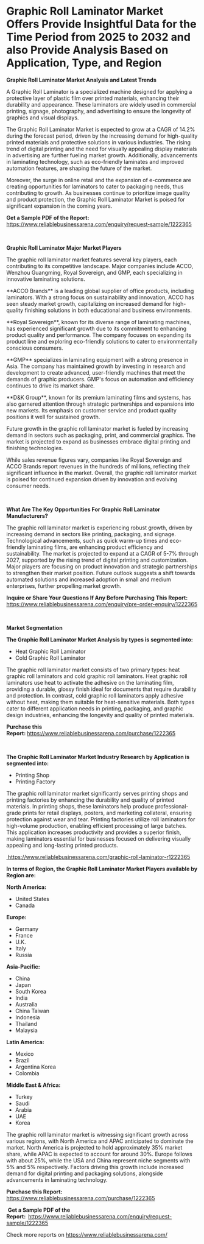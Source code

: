<p><h1>Graphic Roll Laminator Market Offers Provide Insightful Data for the Time Period from 2025 to 2032 and also Provide Analysis Based on Application, Type, and Region</h1></p><p><strong>Graphic Roll Laminator Market Analysis and Latest Trends</strong></p>
<p><p>A Graphic Roll Laminator is a specialized machine designed for applying a protective layer of plastic film over printed materials, enhancing their durability and appearance. These laminators are widely used in commercial printing, signage, photography, and advertising to ensure the longevity of graphics and visual displays. </p><p>The Graphic Roll Laminator Market is expected to grow at a CAGR of 14.2% during the forecast period, driven by the increasing demand for high-quality printed materials and protective solutions in various industries. The rising trend of digital printing and the need for visually appealing display materials in advertising are further fueling market growth. Additionally, advancements in laminating technology, such as eco-friendly laminates and improved automation features, are shaping the future of the market. </p><p>Moreover, the surge in online retail and the expansion of e-commerce are creating opportunities for laminators to cater to packaging needs, thus contributing to growth. As businesses continue to prioritize image quality and product protection, the Graphic Roll Laminator Market is poised for significant expansion in the coming years.</p></p>
<p><strong>Get a Sample PDF of the Report:&nbsp;</strong> <a href="https://www.reliablebusinessarena.com/enquiry/request-sample/1222365?utm_campaign=3010&utm_medium=2&utm_source=Github&utm_content=ia&utm_term=11042025&utm_id=graphic-roll-laminator">https://www.reliablebusinessarena.com/enquiry/request-sample/1222365</a></p>
<p>&nbsp;</p>
<p><strong>Graphic Roll Laminator Major Market Players</strong></p>
<p><p>The graphic roll laminator market features several key players, each contributing to its competitive landscape. Major companies include ACCO, Wenzhou Guangming, Royal Sovereign, and GMP, each specializing in innovative laminating solutions.</p><p>**ACCO Brands** is a leading global supplier of office products, including laminators. With a strong focus on sustainability and innovation, ACCO has seen steady market growth, capitalizing on increased demand for high-quality finishing solutions in both educational and business environments.</p><p>**Royal Sovereign**, known for its diverse range of laminating machines, has experienced significant growth due to its commitment to enhancing product quality and performance. The company focuses on expanding its product line and exploring eco-friendly solutions to cater to environmentally conscious consumers.</p><p>**GMP** specializes in laminating equipment with a strong presence in Asia. The company has maintained growth by investing in research and development to create advanced, user-friendly machines that meet the demands of graphic producers. GMP's focus on automation and efficiency continues to drive its market share.</p><p>**D&K Group**, known for its premium laminating films and systems, has also garnered attention through strategic partnerships and expansions into new markets. Its emphasis on customer service and product quality positions it well for sustained growth.</p><p>Future growth in the graphic roll laminator market is fueled by increasing demand in sectors such as packaging, print, and commercial graphics. The market is projected to expand as businesses embrace digital printing and finishing technologies.</p><p>While sales revenue figures vary, companies like Royal Sovereign and ACCO Brands report revenues in the hundreds of millions, reflecting their significant influence in the market. Overall, the graphic roll laminator market is poised for continued expansion driven by innovation and evolving consumer needs.</p></p>
<p>&nbsp;</p>
<p><strong>What Are The Key Opportunities For Graphic Roll Laminator Manufacturers?</strong></p>
<p><p>The graphic roll laminator market is experiencing robust growth, driven by increasing demand in sectors like printing, packaging, and signage. Technological advancements, such as quick warm-up times and eco-friendly laminating films, are enhancing product efficiency and sustainability. The market is projected to expand at a CAGR of 5-7% through 2027, supported by the rising trend of digital printing and customization. Major players are focusing on product innovation and strategic partnerships to strengthen their market position. Future outlook suggests a shift towards automated solutions and increased adoption in small and medium enterprises, further propelling market growth.</p></p>
<p><strong>Inquire or Share Your Questions If Any Before Purchasing This Report:</strong> <a href="https://www.reliablebusinessarena.com/enquiry/pre-order-enquiry/1222365?utm_campaign=3010&utm_medium=2&utm_source=Github&utm_content=ia&utm_term=11042025&utm_id=graphic-roll-laminator">https://www.reliablebusinessarena.com/enquiry/pre-order-enquiry/1222365</a></p>
<p>&nbsp;</p>
<p><strong>Market Segmentation</strong></p>
<p><strong>The Graphic Roll Laminator Market Analysis by types is segmented into:</strong></p>
<p><ul><li>Heat Graphic Roll Laminator</li><li>Cold Graphic Roll Laminator</li></ul></p>
<p><p>The graphic roll laminator market consists of two primary types: heat graphic roll laminators and cold graphic roll laminators. Heat graphic roll laminators use heat to activate the adhesive on the laminating film, providing a durable, glossy finish ideal for documents that require durability and protection. In contrast, cold graphic roll laminators apply adhesive without heat, making them suitable for heat-sensitive materials. Both types cater to different application needs in printing, packaging, and graphic design industries, enhancing the longevity and quality of printed materials.</p></p>
<p><strong>Purchase this Report:&nbsp;</strong><a href="https://www.reliablebusinessarena.com/purchase/1222365?utm_campaign=3010&utm_medium=2&utm_source=Github&utm_content=ia&utm_term=11042025&utm_id=graphic-roll-laminator">https://www.reliablebusinessarena.com/purchase/1222365</a></p>
<p>&nbsp;</p>
<p><strong>The Graphic Roll Laminator Market Industry Research by Application is segmented into:</strong></p>
<p><ul><li>Printing Shop</li><li>Printing Factory</li></ul></p>
<p><p>The graphic roll laminator market significantly serves printing shops and printing factories by enhancing the durability and quality of printed materials. In printing shops, these laminators help produce professional-grade prints for retail displays, posters, and marketing collateral, ensuring protection against wear and tear. Printing factories utilize roll laminators for high-volume production, enabling efficient processing of large batches. This application increases productivity and provides a superior finish, making laminators essential for businesses focused on delivering visually appealing and long-lasting printed products.</p></p>
<p><a href="https://www.reliablebusinessarena.com/graphic-roll-laminator-r1222365?utm_campaign=3010&utm_medium=2&utm_source=Github&utm_content=ia&utm_term=11042025&utm_id=graphic-roll-laminator">&nbsp;https://www.reliablebusinessarena.com/graphic-roll-laminator-r1222365</a></p>
<p><strong>In terms of Region, the Graphic Roll Laminator Market Players available by Region are:</strong></p>
<p>
    <p> <strong> North America: </strong>
        <ul>
            <li>United States</li>
            <li>Canada</li>
        </ul>
        </p> 
    <p> <strong> Europe: </strong>
        <ul>
            <li>Germany</li>
            <li>France</li>
            <li>U.K.</li>
            <li>Italy</li>
            <li>Russia</li>
        </ul>
        </p> 
    <p> <strong> Asia-Pacific: </strong>
        <ul>
            <li>China</li>
            <li>Japan</li>
            <li>South Korea</li>
            <li>India</li>
            <li>Australia</li>
            <li>China Taiwan</li>
            <li>Indonesia</li>
            <li>Thailand</li>
            <li>Malaysia</li>
        </ul>
        </p> 
    <p> <strong> Latin America: </strong>
        <ul>
            <li>Mexico</li>
            <li>Brazil</li>
            <li>Argentina Korea</li>
            <li>Colombia</li>
        </ul>
        </p> 
    <p> <strong> Middle East & Africa: </strong>
        <ul>
            <li>Turkey</li>
            <li>Saudi</li>
            <li>Arabia</li>
            <li>UAE</li>
            <li>Korea</li>
        </ul>
    </p>
    </p>
<p><p>The graphic roll laminator market is witnessing significant growth across various regions, with North America and APAC anticipated to dominate the market. North America is projected to hold approximately 35% market share, while APAC is expected to account for around 30%. Europe follows with about 25%, while the USA and China represent niche segments with 5% and 5% respectively. Factors driving this growth include increased demand for digital printing and packaging solutions, alongside advancements in laminating technology.</p></p>
<p><strong>Purchase this Report: </strong><a href="https://www.reliablebusinessarena.com/purchase/1222365?utm_campaign=3010&utm_medium=2&utm_source=Github&utm_content=ia&utm_term=11042025&utm_id=graphic-roll-laminator">https://www.reliablebusinessarena.com/purchase/1222365</a></p>
<p>&nbsp;<strong>Get a Sample PDF of the Report:&nbsp;&nbsp;</strong><a href="https://www.reliablebusinessarena.com/enquiry/request-sample/1222365?utm_campaign=3010&utm_medium=2&utm_source=Github&utm_content=ia&utm_term=11042025&utm_id=graphic-roll-laminator">https://www.reliablebusinessarena.com/enquiry/request-sample/1222365</a></p>
<p><strong></strong></p>
<p>Check more reports on <a href="https://www.reliablebusinessarena.com/?utm_campaign=3010&utm_medium=2&utm_source=Github&utm_content=ia&utm_term=11042025&utm_id=graphic-roll-laminator">https://www.reliablebusinessarena.com/</a></p>